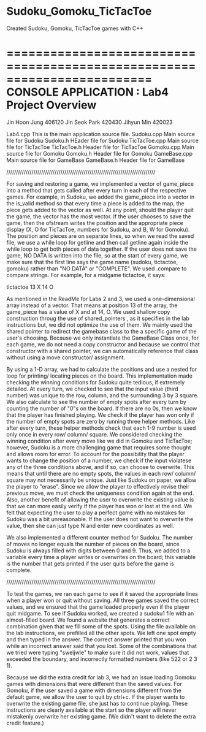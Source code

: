 # Sudoku_Gomoku_TicTacToe
Created Sudoku, Gomoku, TicTacToe games with C++


========================================================================
    CONSOLE APPLICATION : Lab4 Project Overview
========================================================================
Jin Hoon Jung 406120
Jin Seok Park 420430
Jihyun Min 420023


Lab4.cpp
    This is the main application source file.
Sudoku.cpp
	Main source file for Sudoku
Sudoku.h
	HEader file for Sudoku
TicTacToe.cpp
	Main source file for TicTacToe
TicTacToe.h
	Header file for TicTacToe
Gomoku.cpp
	Main source file for Gomoku
Gomoku.h
	Header file for Gomoku
GameBase.cpp
	Main source file for GameBase
GameBase.h
	Header file for GameBase


/////////////////////////////////////////////////////////////////////////////

For saving and restoring a game, we implemented a vector of game_piece into a
method that gets called after every turn in each of the respective games. For
example, in Sudoku, we added the game_piece into a vector in the is_valid
method so that every time a piece is added to the map, the piece gets added
to the vector as well. At any point, should the player quit the game, the vector
has the most vector. If the user chooses to save the game, then the ofstream
writes the position and the appropriate piece display (X, O for TicTacToe, numbers for Sudoku, and
B, W for Gomoku). The position and pieces are on separate lines, so when
we read the saved file, we use a while loop for getline and then call getline again
inside the while loop to get both pieces of data together. If the user does not save
the game, NO DATA is written into the file, so at the start of every game, we make sure
that the first line says the game name (sudoku, tictactoe, gomoku) rather than "NO DATA" or
"COMPLETE". We used .compare to compare strings. For example, for a midgame tictactoe,
it says:

tictactoe
13
X
14
O

As mentioned in the ReadMe for Labs 2 and 3, we used a one-dimensional array instead
of a vector. That means at position 13 of the array, the game_piece has a value of X
and at 14, O. We used shallow copy construction throug the use of shared_pointers , as it 
specifies in the lab instructions but, we did not optimize the use of them. We mainly used 
the shared pointer to redirect the gamebase class to the a specific game of the user's choosing. 
Because we only instantiate the GameBase Class once, for each game, we do not need a copy constructor 
and because we control that constructor with a shared pointer, we can automatically reference 
that class without using a move constructor/ assignment. 

By using a 1-D array, we had to calculate the positions and use a nested for loop
for printing/ locating pieces on the board. This implementation made checking the
winning conditions for Sudoku quite tedious, if extremely detailed. At every turn,
we checked to see that the input value (third number) was unique to the row, column,
and the surrounding 3 by 3 square. We also calculate to see the number of empty spots
after every turn by counting the number of "0"s on the board. If there are no 0s, then
we know that the player has finished playing. We check if the player has won only if
the number of empty spots are zero by running three helper methods. Like after every turn,
these helper methods check that each 1-9 number is used only once in every row/ column/ square.
We considered checking the winning condition after every move like we did in Gomoku and TicTacToe;
however, Sudoku is a more challenging game that requires some thought and allows room for error.
To account for the possibility that the player wants to change the position of a number, we
check if the input violatese any of the three conditions above, and if so, can choose to overwrite.
This means that until there are no empty spots, the values in each row/ column/ square may not 
necessarily be unique. Just like Sudoku on paper, we allow the player to "erase". Since we allow
the player to effectively revise their previous move, we must check the uniqueness condition again
at the end. Also, another benefit of allowing the user to overwrite the existing value is that
we can more easily verify if the player has won or lost at the end. We felt that expecting the user
to play a perfect game with no mistakes for Sudoku was a bit unreasonable. If the user does not
want to overwrite the value, then she can just type N and enter new coordinates as well.

We also implemented a different counter method for Sudoku. The number of moves no longer equals
the number of pieces on the board, since Sudoku is always filled with digits between 0 and 9. Thus,
we added to a variable every time a player writes or overwrites on the board; this variable is the
number that gets printed if the user quits before the game is complete.

/////////////////////////////////////////////////////////////////////////////

To test the games, we ran each game to see if it saved the appropriate lines when
a player won or quit without saving. All three games saved the correct values, and
we ensured that the game loaded properly even if the player quit midgame. To see if
Sudoku worked, we created a sudoku1 file with an almost-filled board. We found a
website that generates a correct combination given that we fill some of the spots.
Using the file available on the lab instructions, we prefilled all the other spots.
We left one spot empty and then typed in the answer. The correct answer printed
that you won while an incorrect answer said that you lost. Some of the combinations
that we tried were typing "sweljwle" to make sure it did not work, values that exceeded
the boundary, and incorrectly formatted numbers (like 522 or 2 3 1).

Because we did the extra credit for lab 3, we had an issue loading Gomoku games with
dimensions that were different than the saved values. For Gomoku, if the user saved a game with dimensions
 different from the default game, we allow the user to quit by ctrl+c. If the player wants to overwrite the existing game
file, she just has to continue playing. These instructions are clearly available at the
start so the player will never mistakenly overwrite her existing game. (We didn't want to delete the
extra credit feature.)

